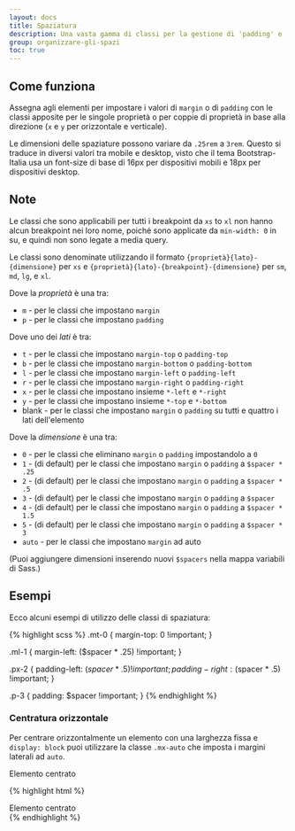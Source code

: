 ```yaml
---
layout: docs
title: Spaziatura
description: Una vasta gamma di classi per la gestione di 'padding' e 'margin' anche in ottica responsive.
group: organizzare-gli-spazi
toc: true
---
```


## Come funziona

Assegna agli elementi per impostare i valori di `margin` o di `padding` con le classi apposite per le singole proprietà o
per coppie di proprietà in base alla direzione (`x` e `y` per orizzontale e verticale).

Le dimensioni delle spaziature possono variare da `.25rem` a `3rem`. Questo si traduce in diversi valori tra mobile e
desktop, visto che il tema Bootstrap-Italia usa un font-size di base di 16px per dispositivi mobili e 18px per dispositivi
desktop.

## Note

Le classi che sono applicabili per tutti i breakpoint da `xs` to `xl` non hanno alcun breakpoint nei loro nome, poiché
sono applicate da `min-width: 0` in su, e quindi non sono legate a media query.

Le classi sono denominate utilizzando il formato `{proprietà}{lato}-{dimensione}` per `xs` e
`{proprietà}{lato}-{breakpoint}-{dimensione}` per `sm`, `md`, `lg`, e `xl`.

Dove la _proprietà_ è una tra:

- `m` - per le classi che impostano `margin`
- `p` - per le classi che impostano `padding`

Dove uno dei _lati_ è tra:

- `t` - per le classi che impostano `margin-top` o `padding-top`
- `b` - per le classi che impostano `margin-bottom` o `padding-bottom`
- `l` - per le classi che impostano `margin-left` o `padding-left`
- `r` - per le classi che impostano `margin-right` o `padding-right`
- `x` - per le classi che impostano insieme `*-left` e `*-right`
- `y` - per le classi che impostano insieme `*-top` e `*-bottom`
- blank - per le classi che impostano `margin` o `padding` su tutti e quattro i lati dell'elemento

Dove la _dimensione_ è una tra:

- `0` - per le classi che eliminano `margin` o `padding` impostandolo a `0`
- `1` - (di default) per le classi che impostano `margin` o `padding` a `$spacer * .25`
- `2` - (di default) per le classi che impostano `margin` o `padding` a `$spacer * .5`
- `3` - (di default) per le classi che impostano `margin` o `padding` a `$spacer`
- `4` - (di default) per le classi che impostano `margin` o `padding` a `$spacer * 1.5`
- `5` - (di default) per le classi che impostano `margin` o `padding` a `$spacer * 3`
- `auto` - per le classi che impostano `margin` ad auto

(Puoi aggiungere dimensioni inserendo nuovi `$spacers` nella mappa variabili di Sass.)

## Esempi

Ecco alcuni esempi di utilizzo delle classi di spaziatura:

{% highlight scss %}
.mt-0 {
margin-top: 0 !important;
}

.ml-1 {
margin-left: ($spacer \* .25) !important;
}

.px-2 {
padding-left: ($spacer * .5) !important;
  padding-right: ($spacer \* .5) !important;
}

.p-3 {
padding: $spacer !important;
}
{% endhighlight %}

### Centratura orizzontale

Per centrare orizzontalmente un elemento con una larghezza fissa e `display: block` puoi utilizzare la classe `.mx-auto` che imposta i margini laterali ad `auto`.

<div class="bd-example">
  <div class="mx-auto border bg-dark text-white text-center" style="width: 200px;">
    Elemento centrato
  </div>
</div>

{% highlight html %}

<div class="mx-auto border bg-dark text-white text-center" style="width: 200px;">
  Elemento centrato
</div>
{% endhighlight %}
